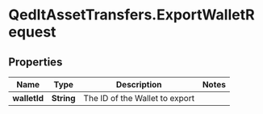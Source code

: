 # QedItAssetTransfers.ExportWalletRequest

## Properties
Name | Type | Description | Notes
------------ | ------------- | ------------- | -------------
**walletId** | **String** | The ID of the Wallet to export | 


